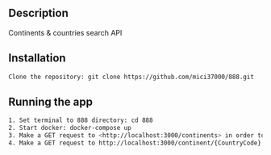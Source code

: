 ## Description

Continents & countries search API

## Installation

```bash
Clone the repository: git clone https://github.com/mici37000/888.git

```

## Running the app

```bash
1. Set terminal to 888 directory: cd 888
2. Start docker: docker-compose up
3. Make a GET request to <http://localhost:3000/continents> in order to fetch continents
4. Make a GET request to http://localhost:3000/continent/{CountryCode} for example [http://localhost:3000/continent/AS](http://localhost:3000/continent/AS)
```
